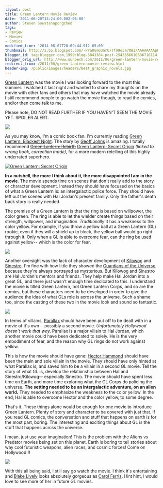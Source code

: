 ```yaml
---
layout: post
title: Green Lantern Movie Review
date: '2011-06-20T13:24:00.002-05:00'
author: Steven Suwatanapongched
tags:
- Review
- Movies
- Comics
modified_time: '2014-08-07T20:09:44.912-05:00'
thumbnail: http://2.bp.blogspot.com/-PraOGmGUarU/Tf99e3a7QWI/AAAAAAAApOU/dxpnXotOs6o/s600/Green+Lantern+Poster.jpeg
blogger_id: tag:blogger.com,1999:blog-6841384.post-2543556610536716114
blogger_orig_url: http://www.sunpech.com/2011/06/green-lantern-movie-review.html
redirect_from: /2011/06/green-lantern-movie-review.html
header-img: /public/images/headers/best_graphic_novels.jpg
---
```


<a href="http://www.imdb.com/title/tt1133985/">Green Lantern</a> was the movie I was looking forward to the most this summer. I watched it last night and wanted to share my thoughts on the movie with other fans and others that may have watched the movie already. I still recommend people to go watch the movie though, to read the comics, and/or then come talk to me.

Please note, DO NOT READ FURTHER IF YOU HAVEN'T SEEN THE MOVIE YET. SPOILER ALERT.

<img border="0" src="http://2.bp.blogspot.com/-PraOGmGUarU/Tf99e3a7QWI/AAAAAAAApOU/dxpnXotOs6o/s600/Green+Lantern+Poster.jpeg" />

As you may know, I'm a comic book fan. I'm currently reading <a href="http://en.wikipedia.org/wiki/Blackest_Night">Green Lantern: Blackest Night</a>. The story by <a href="http://en.wikipedia.org/wiki/Geoff_Johns">Geoff Johns</a> is amazing. I totally recommend <a href="http://www.amazon.com/Green-Lantern-Rebirth-Geoff-Johns/dp/1401227554?ie=UTF8&amp;tag=sunpech-20&amp;link_code=btl&amp;camp=213689&amp;creative=392969" target="_blank"><strike>Green Lantern: Rebirth</strike></a> <a href="http://www.amazon.com/Green-Lantern-Secret-Geoff-Johns/dp/1401230865?ie=UTF8&amp;tag=sunpech-20&amp;link_code=btl&amp;camp=213689&amp;creative=392969" target="_blank">Green Lantern: Secret Origin</a> <i>(linked to wrong book, correction made)</i>, for a more modern retelling of this highly underrated superhero.

<a href="http://www.amazon.com/Green-Lantern-Secret-Geoff-Johns/dp/1401230865?ie=UTF8&amp;tag=sunpech-20&amp;link_code=bil&amp;camp=213689&amp;creative=392969"  target="_blank"><img alt="Green Lantern: Secret Origin" src="http://ws-na.amazon-adsystem.com/widgets/q?MarketPlace=US&amp;ServiceVersion=20070822&amp;ID=AsinImage&amp;WS=1&amp;Format=_SL160_&amp;ASIN=1401230865&amp;tag=sunpech-20" /></a>

<b>In a nutshell, the more I think about it, the more disappointed I am in the movie</b>. The movie spends time on scenes that don't really add to the story or character development. Instead they should have focused on the basics of what a Green Lantern is: an intergalactic police force. They should have left out the scenes with Hal Jordan's present family. Only the father's death back story is really needed.

The premise of a Green Lantern is that the ring is based on willpower, the color green. The ring is able to let the wielder create things based on their strength, willpower, and imagination. <i>Traditionally</i> it has a weakness to the color yellow. For example, if you throw a yellow ball at a Green Lantern (GL) rookie, even if they will a shield up to block, the yellow ball would go right through it. Only when a GL is able to overcome fear, can the ring be used against yellow-- which is the color for fear.

<img border="0" src="http://2.bp.blogspot.com/-xNwz8FS5BbI/Tf-LIui_NSI/AAAAAAAApOY/qSFFBoHL4as/s320/green-lantern-movie-posters-sinestro-kilowog-slice.jpeg"  />

Another oversight was the lack of character development of <a href="http://en.wikipedia.org/wiki/Kilowog">Kilowog</a> and <a href="http://en.wikipedia.org/wiki/Sinestro">Sinestro</a>. I'm fine with how little they showed the <a href="http://en.wikipedia.org/wiki/Guardians_of_the_Universe">Guardians of the Universe</a>, because they're always portrayed as mysterious. But Kilowog and Sinestro are Hal Jordan's mentors and friends. They help make Hal Jordan into a great GL, and there just wasn't enough time dedicated to this. I understand the movie is titled Green Lantern, not Green Lantern Corps, and so are the comics, but these characters need to be developed in order to give the audience the idea of what GLs role is across the universe. Such a shame too, since the casting of these two in the movie look and sound so fantastic.

<img border="0" src="http://3.bp.blogspot.com/-L1h4PvE1e3g/Tf-Ljl5qaoI/AAAAAAAApOc/a6Z27O8rkZs/s600/Parallax.jpeg" />

In terms of villains, <a href="http://en.wikipedia.org/wiki/Parallax_(comics)">Parallax</a> should have been put off to be dealt with in a movie of it's own-- possibly a second movie. <i>Unfortunately Hollywood doesn't work that way</i>. Parallax is a major villain to Hal Jordan, which another movie could have been dedicated to solely. He is the very embodiment of fear, and the reason why GL rings do not work against yellow.

This is how the movie should have gone: <a href="http://en.wikipedia.org/wiki/Hector_Hammond">Hector Hammond</a> should have been the main and sole villain in the movie. They should have only hinted at what Parallax is, and saved him to be a villain in a second GL movie. Tell the story of what GL is, develop the relationship between Hal and Sinestro/Kilowog-- especially Sinestro. The movie should have spent less time on Earth, and more time exploring what the GL Corps do policing the universe. <b>The setting needed to be an intergalactic adventure, on an alien world.</b> They needed to emphasize the weakness to the color yellow. In the end, Hal is able to overcome Hector and the color yellow, to some degree.

That's it. These things alone would be enough for one movie to introduce Green Lantern. Plenty of story and character to be covered with just that. If you read GL comics, the conversation and stuff that happens on earth is for the most part, boring. The interesting and exciting things about GL is the stuff that happens across the universe.

I mean, just use your imagination! This is the problem with the Aliens vs Predator movies being set on this planet. Earth is boring to tell stories about way cool futuristic weapons, alien races, and cosmic forces! Come on Hollywood!!!

<img border="0" src="http://3.bp.blogspot.com/--mfnxQGvbC4/Tf-NnVNO1OI/AAAAAAAApOk/Q8BWi-fvT8I/s320/125033_comic-con-2010-blake-lively-on-green-lantern-it-was-a-wonderful-experience.jpeg"  />

With this all being said, I still say go watch the movie. I think it's entertaining and <a href="http://www.imdb.com/name/nm0515116/">Blake Lively</a> looks absolutely gorgeous as <a href="http://greenlantern.wikia.com/wiki/Carol_Ferris">Carol Ferris</a>. Hint hint, I would love to see more of her in future GL movies.
